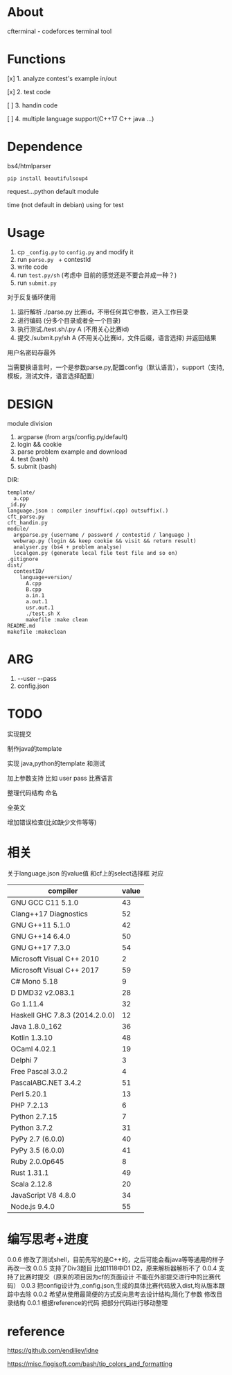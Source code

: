# About

cfterminal - codeforces terminal tool

# Functions

[x] 1. analyze contest's example in/out

[x] 2. test code

[ ] 3. handin code

[ ] 4. multiple language support(C++17 C++ java ...)

# Dependence

bs4/htmlparser

`pip install beautifulsoup4`

request...python default module

time (not default in debian) using for test

# Usage

1. cp `_config.py` to `config.py` and modify it
2. run `parse.py ` + contestId
3. write code
4. run `test.py/sh` (考虑中 目前的感觉还是不要合并成一种？)
5. run `submit.py`

对于反复循环使用

1. 运行解析 ./parse.py 比赛id，不带任何其它参数，进入工作目录
2. 进行编码 (分多个目录或者全一个目录)
3. 执行测试./test.sh/.py A (不用关心比赛id) 
4. 提交./submit.py/sh A (不用关心比赛id，文件后缀，语言选择) 并返回结果

用户名密码存最外

当需要换语言时，一个是参数parse.py,配置config（默认语言），support（支持,模板，测试文件，语言选择配置）

# DESIGN

module division 

1. argparse (from args/config.py/default)
2. login && cookie 
3. parse problem example and download
4. test (bash)
5. submit (bash)

DIR:

```
template/
  a.cpp
_id.py
language.json : compiler insuffix(.cpp) outsuffix(.)
cft_parse.py
cft_handin.py
module/
  argparse.py (username / password / contestid / language )
  webwrap.py (login && keep cookie && visit && return result)
  analyser.py (bs4 + problem analyse)
  localgen.py (generate local file test file and so on)
.gitignore
dist/
  contestID/
    language+version/
      A.cpp
      B.cpp
      a.in.1
      a.out.1
      usr.out.1
      ./test.sh X
      makefile :make clean
README.md
makefile :makeclean
```


# ARG 

1. --user --pass
2. config.json

# TODO

实现提交

制作java的template

实现 java,python的template 和测试

加上参数支持 比如 user pass 比赛语言

整理代码结构 命名

全英文

增加错误检查(比如缺少文件等等)

# 相关

关于language.json 的value值 和cf上的select选择框 对应

|compiler|value|
|---|---|
|GNU GCC C11 5.1.0|43|
|Clang++17 Diagnostics| 52|
|GNU G++11 5.1.0| 42|
|GNU G++14 6.4.0| 50|
|GNU G++17 7.3.0| 54|
|Microsoft Visual C++ 2010| 2|
|Microsoft Visual C++ 2017| 59|
|C# Mono 5.18| 9|
|D DMD32 v2.083.1| 28|
|Go 1.11.4| 32|
|Haskell GHC 7.8.3 (2014.2.0.0)| 12|
|Java 1.8.0_162| 36|
|Kotlin 1.3.10| 48|
|OCaml 4.02.1| 19|
|Delphi 7| 3|
|Free Pascal 3.0.2| 4|
|PascalABC.NET 3.4.2| 51|
|Perl 5.20.1| 13|
|PHP 7.2.13| 6|
|Python 2.7.15| 7|
|Python 3.7.2| 31|
|PyPy 2.7 (6.0.0)| 40|
|PyPy 3.5 (6.0.0)| 41|
|Ruby 2.0.0p645| 8|
|Rust 1.31.1| 49|
|Scala 2.12.8| 20|
|JavaScript V8 4.8.0| 34|
|Node.js 9.4.0| 55|

# 编写思考+进度

0.0.6 修改了测试shell，目前先写的是C++的，之后可能会看java等等通用的样子再改一改
0.0.5 支持了Div3题目 比如1118中D1 D2，原来解析器解析不了
0.0.4 支持了比赛时提交（原来的项目因为cf的页面设计 不能在外部提交进行中的比赛代码）
0.0.3 把config设计为_config.json,生成的具体比赛代码放入dist,均从版本跟踪中去除
0.0.2 希望从使用最简便的方式反向思考去设计结构,简化了参数 修改目录结构
0.0.1 根据reference的代码 把部分代码进行移动整理

# reference

https://github.com/endiliey/idne

https://misc.flogisoft.com/bash/tip_colors_and_formatting
